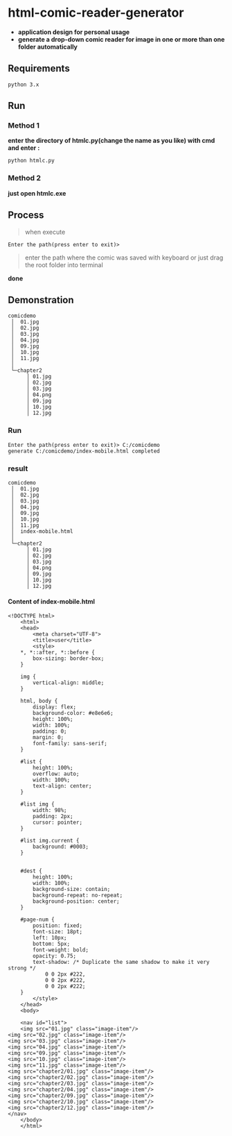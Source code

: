 # html-comic-reader-generator
  - **application design for personal usage**<br>
  - **generate a drop-down comic reader for image in one or more than one folder automatically**

## Requirements
    python 3.x
    
## Run
### Method 1
   **enter the directory of htmlc.py(change the name as you like) with cmd and enter :**

 ```python htmlc.py```
    
### Method 2
  **just open htmlc.exe**
  
## Process

>when execute

 ```Enter the path(press enter to exit)>```
    
>enter the path where the comic was saved with keyboard or just drag the root folder into terminal

**done**
 
 
 
 ## Demonstration
 
 ```
comicdemo
  │  01.jpg
  │  02.jpg
  │  03.jpg
  │  04.jpg
  │  09.jpg
  │  10.jpg
  │  11.jpg
  │  
  └─chapter2
       │ 01.jpg
       │ 02.jpg
       │ 03.jpg
       │ 04.png
       │ 09.jpg
       │ 10.jpg
       │ 12.jpg
```
### Run

```
Enter the path(press enter to exit)> C:/comicdemo
generate C:/comicdemo/index-mobile.html completed
```

### result

 ```
comicdemo
  │  01.jpg
  │  02.jpg
  │  03.jpg
  │  04.jpg
  │  09.jpg
  │  10.jpg
  │  11.jpg
  │  index-mobile.html
  │  
  └─chapter2
       │ 01.jpg
       │ 02.jpg
       │ 03.jpg
       │ 04.png
       │ 09.jpg
       │ 10.jpg
       │ 12.jpg
```

#### Content of index-mobile.html

```
<!DOCTYPE html>
    <html>
    <head>
        <meta charset="UTF-8">
        <title>user</title>
        <style>
    *, *::after, *::before {
        box-sizing: border-box;
    }

    img {
        vertical-align: middle;
    }

    html, body {
        display: flex;
        background-color: #e8e6e6;
        height: 100%;
        width: 100%;
        padding: 0;
        margin: 0;
        font-family: sans-serif;
    }

    #list {
        height: 100%;
        overflow: auto;
        width: 100%;
        text-align: center;
    }

    #list img {
        width: 98%;
        padding: 2px;
        cursor: pointer;
    }

    #list img.current {
        background: #0003;
    }


    #dest {
        height: 100%;
        width: 100%;
        background-size: contain;
        background-repeat: no-repeat;
        background-position: center;
    }

    #page-num {
        position: fixed;
        font-size: 18pt;
        left: 10px;
        bottom: 5px;
        font-weight: bold;
        opacity: 0.75;
        text-shadow: /* Duplicate the same shadow to make it very strong */
            0 0 2px #222,
            0 0 2px #222,
            0 0 2px #222;
    }
        </style>
    </head>
    <body>

    <nav id="list">
    <img src="01.jpg" class="image-item"/>
<img src="02.jpg" class="image-item"/>
<img src="03.jpg" class="image-item"/>
<img src="04.jpg" class="image-item"/>
<img src="09.jpg" class="image-item"/>
<img src="10.jpg" class="image-item"/>
<img src="11.jpg" class="image-item"/>
<img src="chapter2/01.jpg" class="image-item"/>
<img src="chapter2/02.jpg" class="image-item"/>
<img src="chapter2/03.jpg" class="image-item"/>
<img src="chapter2/04.jpg" class="image-item"/>
<img src="chapter2/09.jpg" class="image-item"/>
<img src="chapter2/10.jpg" class="image-item"/>
<img src="chapter2/12.jpg" class="image-item"/>
</nav>
    </body>
    </html>
 ```
